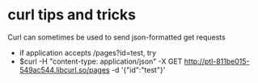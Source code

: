 # curl tips and tricks
Curl can sometimes be used to send json-formatted get requests
- if application accepts /pages?id=test, try
- $curl -H "content-type: application/json" -X GET http://ptl-811be015-549ac544.libcurl.so/pages -d '{"id":"test"}'


